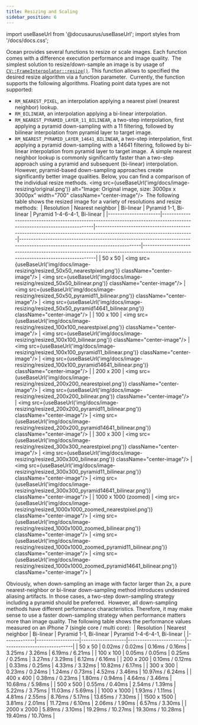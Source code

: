 ```yaml
---
title: Resizing and Scaling
sidebar_position: 6
---
```


import useBaseUrl from '@docusaurus/useBaseUrl';
import styles from '/docs/docs.css';

Ocean provides several functions to resize or scale images. Each function comes with a difference execution performance and image quality.
​
The simplest solution to resize/down-sample an image is by usage of [`CV::FrameInterpolator::resize()`](https://github.com/facebookresearch/ocean/blob/main/impl/ocean/cv/FrameInterpolator.h#L86-L95). This function allows to specified the desired resize algorithm via a function parameter.
​
Currently, the function supports the following algorithms. Floating point data types are not supported:
​
* `RM_NEAREST_PIXEL`, an interpolation applying a nearest pixel (nearest neighbor) lookup.
* `RM_BILINEAR`, an interpolation applying a bi-linear interpolation.
* `RM_NEAREST_PYRAMID_LAYER_11_BILINEAR`, a two-step interpolation, first applying a pyramid down-sampling with a 11 filtering, followed by bilinear interpolation from pyramid layer to target image.
* `RM_NEAREST_PYRAMID_LAYER_14641_BILINEAR`, a two-step interpolation, first applying a pyramid down-sampling with a 14641 filtering, followed by bi-linear interpolation from pyramid layer to target image.
​
A simple nearest neighbor lookup is commonly significantly faster than a two-step approach using a pyramid and subsequent (bi-linear) interpolation. However, pyramid-based down-sampling approaches create significantly better image qualities.
​
Below, you can find a comparison of the individual resize methods.
​
<img src={useBaseUrl('img/docs/image-resizing/original.png')} alt="Image: Original image, size: 3000px x 3000px" width="700" className="center-image"/>
​
The following table shows the resized image for a variety of resolutions and resize methods:
​
|  Resolution          | Nearest neighbor                                                                                                      | Bi-linear                                                                                                         | Pyramid 1-1,  Bi-linear                                                                                                     | Pyramid 1-4-6-4-1,  Bi-linear                                                                                                  |
|----------------------|-----------------------------------------------------------------------------------------------------------------------|-------------------------------------------------------------------------------------------------------------------|-----------------------------------------------------------------------------------------------------------------------------|--------------------------------------------------------------------------------------------------------------------------------|
| 50 x 50              | <img src={useBaseUrl('img/docs/image-resizing/resized_50x50_nearestpixel.png')} className="center-image"/>            | <img src={useBaseUrl('img/docs/image-resizing/resized_50x50_bilinear.png')} className="center-image"/>            | <img src={useBaseUrl('img/docs/image-resizing/resized_50x50_pyramid11_bilinear.png')} className="center-image"/>            | <img src={useBaseUrl('img/docs/image-resizing/resized_50x50_pyramid14641_bilinear.png')} className="center-image"/>            |
| 100 x 100            | <img src={useBaseUrl('img/docs/image-resizing/resized_100x100_nearestpixel.png')} className="center-image"/>          | <img src={useBaseUrl('img/docs/image-resizing/resized_100x100_bilinear.png')} className="center-image"/>          | <img src={useBaseUrl('img/docs/image-resizing/resized_100x100_pyramid11_bilinear.png')} className="center-image"/>          | <img src={useBaseUrl('img/docs/image-resizing/resized_100x100_pyramid14641_bilinear.png')} className="center-image"/>          |
| 200 x 200            | <img src={useBaseUrl('img/docs/image-resizing/resized_200x200_nearestpixel.png')} className="center-image"/>          | <img src={useBaseUrl('img/docs/image-resizing/resized_200x200_bilinear.png')} className="center-image"/>          | <img src={useBaseUrl('img/docs/image-resizing/resized_200x200_pyramid11_bilinear.png')} className="center-image"/>          | <img src={useBaseUrl('img/docs/image-resizing/resized_200x200_pyramid14641_bilinear.png')} className="center-image"/>          |
| 300 x 300            | <img src={useBaseUrl('img/docs/image-resizing/resized_300x300_nearestpixel.png')} className="center-image"/>          | <img src={useBaseUrl('img/docs/image-resizing/resized_300x300_bilinear.png')} className="center-image"/>          | <img src={useBaseUrl('img/docs/image-resizing/resized_300x300_pyramid11_bilinear.png')} className="center-image"/>          | <img src={useBaseUrl('img/docs/image-resizing/resized_300x300_pyramid14641_bilinear.png')} className="center-image"/>          |
| 1000 x 1000 (zoomed) | <img src={useBaseUrl('img/docs/image-resizing/resized_1000x1000_zoomed_nearestpixel.png')} className="center-image"/> | <img src={useBaseUrl('img/docs/image-resizing/resized_1000x1000_zoomed_bilinear.png')} className="center-image"/> | <img src={useBaseUrl('img/docs/image-resizing/resized_1000x1000_zoomed_pyramid11_bilinear.png')} className="center-image"/> | <img src={useBaseUrl('img/docs/image-resizing/resized_1000x1000_zoomed_pyramid14641_bilinear.png')} className="center-image"/> |

Obviously, when down-sampling an image with factor larger than 2x, a pure nearest-neighbor or bi-linear down-sampling method introduces undesired aliasing artifacts.
In those cases, a two-step down-sampling strategy including a pyramid should be preferred.
​
However, all down-sampling methods have different performance characteristics.
Therefore, it may make sense to use a faster down-sampling strategy when performance matters more than image quality.
The following table shows the performance values measured on an iPhone 7 (single core / multi core):
​
| Resolution  | Nearest neighbor | Bi-linear         | Pyramid 1-1, Bi-linear | Pyramid 1-4-6-4-1, Bi-linear |
|-------------|------------------|-------------------|------------------------|------------------------------|
|   50 x   50 |  0.02ms / 0.02ms |  0.16ms /  0.16ms |       3.25ms /  3.26ms |             6.19ms /  6.21ms |
|  100 x  100 |  0.05ms / 0.05ms |  0.25ms /  0.25ms |       3.27ms /  3.29ms |             6.12ms /  6.16ms |
|  200 x  200 |  0.10ms / 0.12ms |  0.33ms /  0.25ms |       4.33ms /  3.32ms |            10.82ms /  6.17ms |
|  300 x  300 |  0.23ms / 0.24ms |  1.24ms /  0.73ms |       4.52ms /  3.46ms |            10.97ms /  6.24ms |
|  400 x  400 |  0.38ms / 0.23ms |  1.80ms /  0.94ms |       4.64ms /  3.46ms |            10.68ms /  5.98ms |
|  500 x  500 |  0.55ms / 0.40ms |  2.54ms /  1.39ms |       5.22ms /  3.75ms |            11.03ms /  5.69ms |
| 1000 x 1000 |  1.93ms / 1.11ms |  4.81ms /  2.55ms |       8.76ms /  5.17ms |            13.65ms /  7.30ms |
| 1500 x 1500 |  3.81ms / 2.01ms | 11.72ms /  6.10ms |       2.06ms /  1.90ms |             6.57ms /  3.30ms |
| 2000 x 2000 |  5.89ms / 3.10ms | 19.29ms / 10.27ms |      19.30ms / 10.28ms |            19.40ms / 10.70ms |
